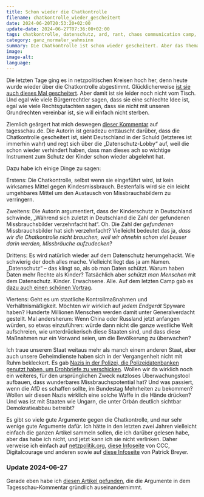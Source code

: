 ```yaml
---
title: Schon wieder die Chatkontrolle
filename: chatkontrolle_wieder_gescheitert
date: 2024-06-20T20:53:20+02:00
update-date: 2024-06-27T07:36:00+02:00
tags: chatkontrolle, datenschutz, ard, rant, chaos communication camp, EU, netzpolitik
category: ganz_normaler_wahnsinn
summary: Die Chatkontrolle ist schon wieder gescheitert. Aber das Thema ist leider noch nicht vom Tisch.
image:
image-alt:
language:
---
```


Die letzten Tage ging es in netzpolitischen Kreisen hoch her, denn heute wurde wieder über die Chatkontrolle abgestimmt. Glücklicherweise [ist sie auch dieses Mal gescheitert](https://netzpolitik.org/2024/etappensieg-belgien-scheitert-mit-abstimmung-zur-chatkontrolle/). Aber damit ist sie leider noch nicht vom Tisch. Und egal wie viele Bürgerrechtler sagen, dass sie eine schlechte Idee ist, egal wie viele Rechtsgutachten sagen, dass sie nicht mit unseren Grundrechten vereinbar ist, sie will einfach nicht sterben.

Ziemlich geärgert hat mich deswegen [dieser Kommentar](https://www.tagesschau.de/kommentar/chatkontrolle-eu-102.html) auf tagesschau.de. Die Autorin ist geradezu enttäuscht darüber, dass die Chatkontrolle gescheitert ist, sieht Deutschland in der Schuld (letzteres ist immerhin wahr) und regt sich über die „Datenschutz-Lobby“ auf, weil die schon wieder verhindert haben, dass man dieses ach so wichtige Instrument zum Schutz der Kinder schon wieder abgelehnt hat.

Dazu habe ich einige Dinge zu sagen:

Erstens: Die Chatkontrolle, selbst wenn sie eingeführt wird, ist kein wirksames Mittel gegen Kindesmissbrauch. Bestenfalls wird sie ein leicht umgehbares Mittel um den Austausch von Missbrauchsbildern zu verringern.

Zweitens: Die Autorin argumentiert, dass der Kinderschutz in Deutschland schwinde, „Während sich zuletzt in Deutschland die Zahl der gefundenen Missbrauchsbilder verzehnfacht hat“. Oh. Die Zahl der _gefundenen_ Missbrauchsbilder hat sich verzehnfacht? Vielleicht bedeutet das ja, _dass wir die Chatkontrolle nicht brauchen, weil wir ohnehin schon viel besser darin werden, Missbräuche aufzudecken_?

Drittens: Es wird natürlich wieder auf dem Datenschutz herumgehackt. Wie schwierig der doch alles mache. Vielleicht liegt das ja am Namen. „Datenschutz“ – das klingt so, als ob man Daten schützt. Warum haben Daten mehr Rechte als Kinder? Tatsächlich aber _schützt man Menschen_ mit dem Datenschutz. Kinder. Erwachsene. Alle. Auf dem letzten Camp gab es [dazu auch einen schönen Vortrag](https://media.ccc.de/v/camp2023-57243-xfilesgdpr).

Viertens: Geht es um staatliche Kontrollmaßnahmen und Verhältnismäßigkeit. Möchten wir wirklich auf _jedem Endgerät_ Spyware haben? Hunderte Millionen Menschen werden damit unter Generalverdacht gestellt. Mal andersherum: Wenn China oder Russland jetzt anfangen würden, so etwas einzuführen: würde dann nicht die ganze westliche Welt aufschreien, wie unterdrückerisch diese Staaten sind, und dass diese Maßnahmen nur ein Vorwand seien, um die Bevölkerung zu überwachen?

Ich traue unserem Staat weitaus mehr als manch einem anderen Staat, aber auch unsere Geheimdienste haben sich in der Vergangenheit nicht mit Ruhm bekleckert. Es gab [Nazis in der Polizei, die Polizeidatenbanken genutzt haben, um Drohbriefe zu verschicken](https://de.wikipedia.org/wiki/NSU_2.0#Polizeiskandale). Wollen wir da wirklich noch ein weiteres, für den ursprünglichen Zweck nutzloses Überwachungstool aufbauen, dass wunderbares Missbrauchspotential hat? Und was passiert, wenn die AfD es schaffen sollte, im Bundestag Mehrheiten zu bekommen? Wollen wir diesen Nazis wirklich eine solche Waffe in die Hände drücken? Und was ist mit Staaten wie Ungarn, die unter Orbán deutlich sichtbar Demokratieabbau betreibt?

Es gibt so viele gute Argumente gegen die Chatkontrolle, und nur sehr wenige gute Argumente dafür. Ich hätte in den letzten zwei Jahren vielleicht einfach die ganzen Artikel sammeln sollen, die ich darüber gelesen habe, aber das habe ich nicht, und jetzt kann ich sie nicht verlinken. Daher verweise ich einfach auf [netzpolitik.org](https://netzpolitik.org/), [diese Infoseite](https://chat-kontrolle.eu/) von CCC, Digitalcourage und anderen sowie auf [diese Infoseite](https://www.patrick-breyer.de/beitraege/chatkontrolle/) von Patrick Breyer.

### Update 2024-06-27

Gerade eben habe ich [diesen Artikel gefunden](https://www.kuketz-blog.de/tagesschaukommentar-zur-chatkontrolle-empoerte-ahnungslosigkeit/), die die Argumente in dem Tagesschau-Kommentar gründlich auseinandernimmt.
